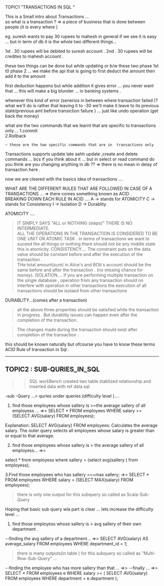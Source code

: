 TOPIC1 "TRANSACTIONS IN SQL "

This is a Small intro about Transactions ...  
   so what is a transaction ?  => a piece of business that is done between people (it is every where )

eg .suresh wants to pay 30 rupees to mahesh in general if we see it is easy ...
but in term of db it is the whole two different things... 

1st . 30 rupees will be debited to suresh account  .
2nd . 30 rupees will be credites to mahesh account .

these two things can be done but while updating or b/w these two phase 1st t0 phase 2  ...
we make the api that is going to first deduct the amount then add it to the amount

first deduction happens but while addition it gives error ... you never want that    ... this will make a big blunder ... in banking systems .

whenever this kind of error (senerios in between where transaction failed )? what we'll do is rather that 
 leaving it to -30  we'll make it leave to its previous state(previous amt before transiction failure ) ... just like undo operation (get back the money)



what are the two commands that we learnt that are specific to  transactions only....
1.commit  
2.Rollback
    
    ~ these are the two specific commands that are in  transactions only 
Transactions supports update late aahh update ,create and delete commands ... 
bcs if you think about it ... 
but in select or read command do you think are you changing anything in db ?? 
     => there is no mean in delay of transaction here .  

now we are cleared with the basics idea of transactions .... 



WHAT ARE THE DIFFERENT RULES THAT ARE  FOLLOWED IN CASE OF A TRANSACTIONS ...
   =>  there comes something known as ACID .  
BREAKING DOWN EACH RULE IN ACID ....
  A ->  stands for ATOMICITY
  C ->  stands for Consistency 
  I ->  Isolation 
  D ->  Durablity 
 

ATOMICITY ....
   > IT SIMPLY SAYS "ALL or NOTHING (steps)" THERE IS NO INTERMEDIATE.  
   > ALL THE OPERATIONS IN THE TRANSACTION IS CONSIDERED TO BE ONE UNIT OR ATOMIC TASK . 
   > in terms of transactions we want to suceed the all things or nothing  there should not be any middle state this is atomicity. 
CONSISTENCY....
   > The constraint puts on the data value should be constant before and after the execution of the transaction .   
   >  THe total amount(sum) in Alice's and BOb's account should be the same before and after the transaction . (no missing chance for money).
ISOLATION....
   >if you are performing multiple transaction on the single database , operation from any transaction should no interfere with operation in other transactions 
   >the execution of all transactions should be isolaed from other transactions 

DURABLITY...(comes after a transaction)
  > all the above three properties should be satisfied while the transaction  in progress . But durablity issues can happen even after the completion of the transaction. 

  > The changes made during the transaction should exist after completion of the transaction . 



this should be known naturally but ofcourse you have to know these terms ACID Rule of transaction in Sql . 




-----------------------------------------------------------------------
 TOPIC2 :  SUB-QURIES_IN_SQL
----------------------------------------------------------------
>> SQL workBench 
   created two table stablized relationship and inserted data 
 with  ref data.sql


-sub -Query ...> quries under queries (difficulty level  ).... 

1. find those employees whose sallery is >=the average sallery of all employess ...
=>>
SELECT *
FROM employees
WHERE salary >= (SELECT AVG(salary) FROM employees);    

Explanation:
SELECT AVG(salary) FROM employees: Calculates the average salary.
The outer query selects all employees whose salary is greater than or equal to that average.


2. find those employees whose sallery is > the average sallery of all employess... 
=>>

select * 
from employess 
where sallery > (select avg(sallery ) from employess);

3.Find those employees who has sallery ===max sallery; 
 =>> 
SELECT * 
FROM employees 
WHERE salary = (SELECT MAX(salary) FROM employees);     
>there is only one output for this subquery so 
>called as Scala-Sub-Query


Hoping that basic sub query wla part is clear ...
lets increase the difficulty level ... 


1. find those employess whose sallery is > avg sallery of their own department . 

--finding the avg sallery of a department... 
      =>> 
SELECT AVG(salary) AS average_salary
FROM employees
WHERE department_id = 1;

>there is many  outputs(in table ) for this subquery so 
>called as "Multi-Row-Sub-Query" ... 


--finding the employee who has more sallery than that ...
   =>>
--finally ... 
=>> 
   SELECT *
FROM employees e
WHERE salary >= (
    SELECT AVG(salary)
    FROM employees
    WHERE department = e.department
);



















































  





























































